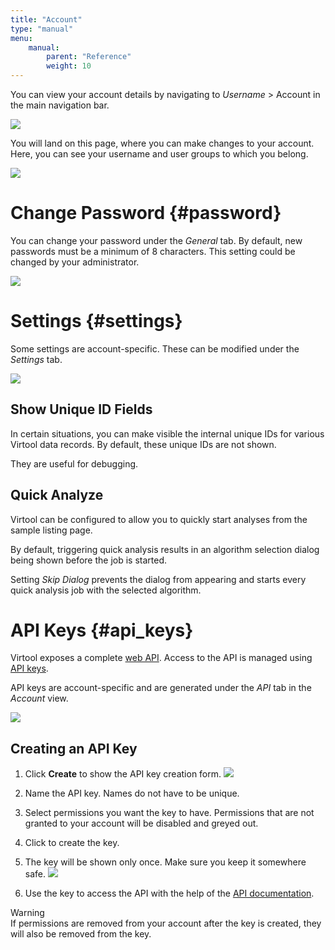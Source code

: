 ```yaml
---
title: "Account"
type: "manual"
menu:
    manual:
        parent: "Reference"
        weight: 10
---
```


You can view your account details by navigating to *Username* > Account in the main navigation bar.

![](/docs_images/account_nav.png)

You will land on this page, where you can make changes to your account. Here, you can see your username and user groups to which you belong.

![](/docs_images/account_general.png)

# Change Password {#password}

You can change your password under the *General* tab. By default, new passwords must be a minimum of 8 characters. This setting could be changed by your administrator.

![](/docs_images/account_password.png)

# Settings {#settings}

Some settings are account-specific. These can be modified under the *Settings* tab.

![](/docs_images/account_settings.png)

## Show Unique ID Fields

In certain situations, you can make visible the internal unique IDs for various Virtool data records. By default, these unique IDs are not shown.

They are useful for debugging.

## Quick Analyze

Virtool can be configured to allow you to quickly start analyses from the sample listing page.

By default, triggering quick analysis results in an algorithm selection dialog being shown before the job is started.

Setting *Skip Dialog* prevents the dialog from appearing and starts every quick analysis job with the selected algorithm.

# API Keys {#api_keys}

Virtool exposes a complete [web API](/web-api.html). Access to the API is managed using [API keys](/web-api/authorization.html). 

API keys are account-specific and are generated under the *API* tab in the *Account* view.

![](/docs_images/account_api.png)

## Creating an API Key

1. Click **<i class="fa fa-key"></i> Create** to show the API key creation form.
   ![](/docs_images/account_api_create.png)

2. Name the API key. Names do not have to be unique.

3. Select permissions you want the key to have. Permissions that are not granted to your account will be disabled and greyed out.

4. Click <i class="vtfont i-floppy"></i> to create the key.

5. The key will be shown only once. Make sure you keep it somewhere safe.
   ![](/docs_images/account_api_key.png)
   
6. Use the key to access the API with the help of the [API documentation](/web-api/authorization.html).

<article class="message is-warning">
  <div class="message-header">
    Warning
  </div>
  <div class="message-body">
    If permissions are removed from your account after the key is created, they will also be removed from the key.
  </div>
</article>
